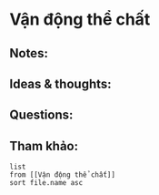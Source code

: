 # Vận động thể chất

## Notes:


## Ideas & thoughts:

## Questions:


## Tham khảo:
```dataview
list
from [[Vận động thể chất]]
sort file.name asc
```